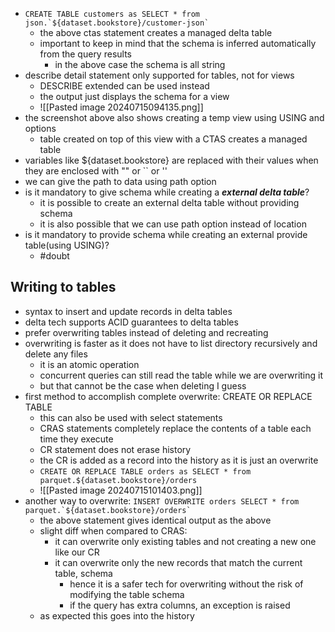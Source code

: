 - ```CREATE TABLE customers as SELECT * from json.`${dataset.bookstore}/customer-json` ```
	- the above ctas statement creates a managed delta table
	- important to keep in mind that the schema is inferred automatically from the query results
		- in the above case the schema is all string
- describe detail statement only supported for tables, not for views
	- DESCRIBE extended can be used instead
	- the output just displays the schema for a view
	- ![[Pasted image 20240715094135.png]]
- the screenshot above also shows creating a temp view using USING and options
	- table created on top of this view with a CTAS creates a managed table
- variables like ${dataset.bookstore} are replaced with their values when they are enclosed with "" or \`\` or ''
- we can give the path to data using path option
- is it mandatory to give schema while creating a ***external delta table***?
	- it is possible to create an external delta table without providing schema
	- it is also possible that we can use path option instead of location
- is it mandatory to provide schema while creating an external provide table(using USING)?
	- #doubt
## Writing to tables
- syntax to insert and update records in delta tables
- delta tech supports ACID guarantees to delta tables
- prefer overwriting tables instead of deleting and recreating
- overwriting is faster as it does not have to list directory recursively and delete any files
	- it is an atomic operation
	- concurrent queries can still read the table while we are overwriting it
	- but that cannot be the case when deleting I guess
- first method to accomplish complete overwrite: CREATE OR REPLACE TABLE
	- this can also be used with select statements
	- CRAS statements completely replace the contents of a table each time they execute
	- CR statement does not erase history
	- the CR is added as a record into the history as it is just an overwrite
	- ``CREATE OR REPLACE TABLE orders as SELECT * from parquet.${dataset.bookstore}/orders``
	- ![[Pasted image 20240715101403.png]]
- another way to overwrite: ```INSERT OVERWRITE orders SELECT * from parquet.`${dataset.bookstore}/orders` ```
	- the above statement gives identical output as the above
	- slight diff when compared to CRAS:
		- it can overwrite only existing tables and not creating a new one like our CR
		- it can overwrite only the new records that match the current table, schema
			- hence it is a safer tech for overwriting without the risk of modifying the table schema
			- if the query has extra columns, an exception is raised
	- as expected this goes into the history
